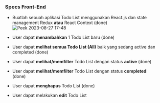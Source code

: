 ### Specs Front-End

- Buatlah sebuah aplikasi Todo List menggunakan React.js dan state management Redux **atau** React Context (done)
  ![Peek 2023-08-27 17-48](https://github.com/mohammedazez/todo-list-skilvul-fe/assets/37678093/07663d20-9c8d-4bed-aba9-94a733814bd6)


- User dapat **menambahkan** 1 Todo List baru (done)

- User dapat **melihat semua Todo List (All)** baik yang sedang active dan completed (done)

- User dapat **melihat/memfilter** Todo List dengan status **active** (done)

- User dapat **melihat/memfilter** Todo List dengan status **completed** (done)

- User dapat **menghapus** Todo List (done)

- User dapat melakukan **edit** Todo List
